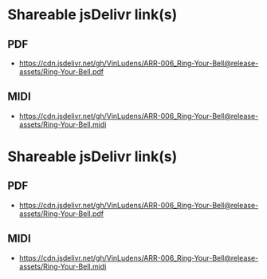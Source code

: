 # Shareable jsDelivr link(s)
## PDF
- https://cdn.jsdelivr.net/gh/VinLudens/ARR-006_Ring-Your-Bell@release-assets/Ring-Your-Bell.pdf
## MIDI
- https://cdn.jsdelivr.net/gh/VinLudens/ARR-006_Ring-Your-Bell@release-assets/Ring-Your-Bell.midi
# Shareable jsDelivr link(s)
## PDF
- https://cdn.jsdelivr.net/gh/VinLudens/ARR-006_Ring-Your-Bell@release-assets/Ring-Your-Bell.pdf
## MIDI
- https://cdn.jsdelivr.net/gh/VinLudens/ARR-006_Ring-Your-Bell@release-assets/Ring-Your-Bell.midi
